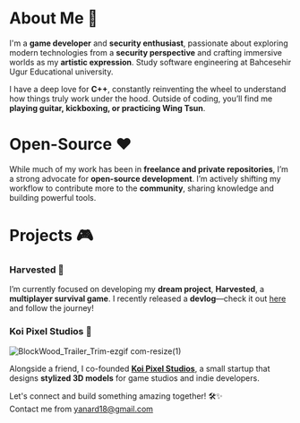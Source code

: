 # About Me 🚀  

I'm a **game developer** and **security enthusiast**, passionate about exploring modern technologies from a **security perspective** and crafting immersive worlds as my **artistic expression**. Study software engineering at Bahcesehir Ugur Educational university.

I have a deep love for **C++**, constantly reinventing the wheel to understand how things truly work under the hood. Outside of coding, you’ll find me **playing guitar, kickboxing, or practicing Wing Tsun**.  

# Open-Source ❤️  

While much of my work has been in **freelance and private repositories**, I’m a strong advocate for **open-source development**. I’m actively shifting my workflow to contribute more to the **community**, sharing knowledge and building powerful tools.  

# Projects 🎮  

### **Harvested** 🌿  
I’m currently focused on developing my **dream project**, **Harvested**, a **multiplayer survival game**. I recently released a **devlog**—check it out [here](https://www.youtube.com/watch?v=bf8m04J9dss) and follow the journey!  

### **Koi Pixel Studios** 🎨  
![BlockWood_Trailer_Trim-ezgif com-resize(1)](https://github.com/user-attachments/assets/9daa4df7-cbc8-4064-a9f0-d48ee845533d)

Alongside a friend, I co-founded **[Koi Pixel Studios](https://www.koipixelstudios.com)**, a small startup that designs **stylized 3D models** for game studios and indie developers.  



Let's connect and build something amazing together! 🛠️✨  
Contact me from yanard18@gmail.com
